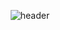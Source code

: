 <div align="center">
  
  ![header](https://capsule-render.vercel.app/api?type=Waving&text=dusloop)
</div>
